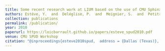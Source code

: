 ```yaml
---
title: Some recent research work at LIUM based on the use of CMU Sphinx
authors: Estève, Y.  and  Deléglise, P.  and  Meignier, S.  and  Petitrenaud, S.  and  Schwenk, H.  and  Barrault, L.  and  Bougares, F.  and  Dufour, R.  and  Jousse, V.  and  Laurent, A.  and  Rousseau, A.
collection: publications
permalink: /publication/
year: 2010
paperurl: https://loicbarrault.github.io/papers/esteve_spud2010.pdf
venue: CMU SPUD Workshop
citation: "@inproceedings{esteve2010spud,  address = {Dallas (Texas)},  articletitle = {CMU SPUD Workshop},  author = {Estève, Y.  and  Deléglise, P.  and  Meignier, S.  and  Petitrenaud, S.  and  Schwenk, H.  and  Barrault, L.  and  Bougares, F.  and  Dufour, R.  and  Jousse, V.  and  Laurent, A.  and  Rousseau, A.},  booktitle = {CMU SPUD Workshop},  category = {ACTI},  city = {Dallas},  country = {Texas},  month = {march 13,},  title = {Some recent research work at LIUM based on the use of CMU Sphinx},  url = {https://loicbarrault.github.io/papers/esteve_spud2010.pdf},  year = {2010} }  "
---
```

